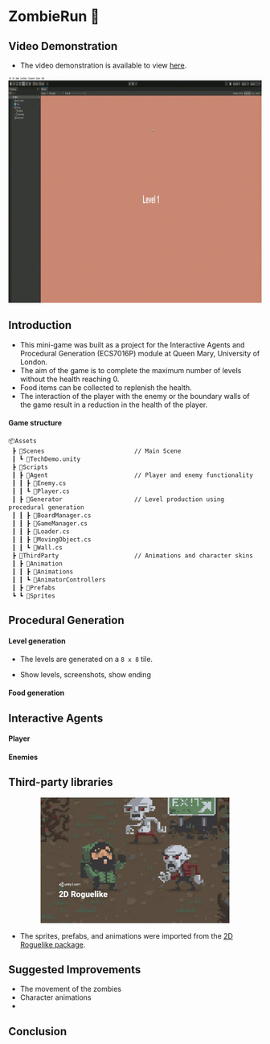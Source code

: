 # ZombieRun 🧟

## Video Demonstration

* The video demonstration is available to view [here](https://youtu.be/d3jD6NM5CLE).

<p align="center">
    <img height=450 src="resources/gif_demo.gif">
</p>

## Introduction

* This mini-game was built as a project for the Interactive Agents and Procedural Generation (ECS7016P) module at Queen Mary, University of London.
* The aim of the game is to complete the maximum number of levels without the health reaching 0.
* Food items can be collected to replenish the health.
* The interaction of the player with the enemy or the boundary walls of the game result in a reduction in the health of the player. 

#### Game structure

```commandline
📦Assets
 ┣ 📂Scenes                         // Main Scene
 ┃ ┗ 📜TechDemo.unity                   
 ┣ 📂Scripts
 ┃ ┣ 📂Agent                        // Player and enemy functionality
 ┃ ┃ ┣ 📜Enemy.cs
 ┃ ┃ ┗ 📜Player.cs
 ┃ ┣ 📂Generator                    // Level production using procedural generation
 ┃ ┃ ┣ 📜BoardManager.cs
 ┃ ┃ ┣ 📜GameManager.cs
 ┃ ┃ ┣ 📜Loader.cs
 ┃ ┃ ┣ 📜MovingObject.cs
 ┃ ┃ ┗ 📜Wall.cs
 ┣ 📂ThirdParty                     // Animations and character skins
 ┃ ┣ 📂Animation
 ┃ ┃ ┣ 📂Animations
 ┃ ┃ ┗ 📂AnimatorControllers
 ┃ ┣ 📂Prefabs
 ┗ ┗ 📂Sprites
```

## Procedural Generation

#### Level generation

* The levels are generated on a `8 x 8` tile. 

* Show levels, screenshots, show ending 

#### Food generation

## Interactive Agents

#### Player


#### Enemies

## Third-party libraries

<p align="center">
    <img height=250 src="resources/thirdparty.png">
</p>

* The sprites, prefabs, and animations were imported from the [2D Roguelike package](https://assetstore.unity.com/packages/templates/tutorials/2d-roguelike-29825).

## Suggested Improvements

* The movement of the zombies
* Character animations
* 

## Conclusion

 
